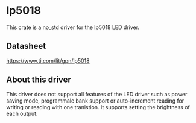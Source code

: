 # lp5018

This crate is a no_std driver for the lp5018 LED driver.

## Datasheet

https://www.ti.com/lit/gpn/lp5018

## About this driver
This driver does not support all features of the LED driver such as power saving mode, programmale bank support or auto-increment reading for writing or reading with one tranistion.
It supports setting the brightness of each output.
